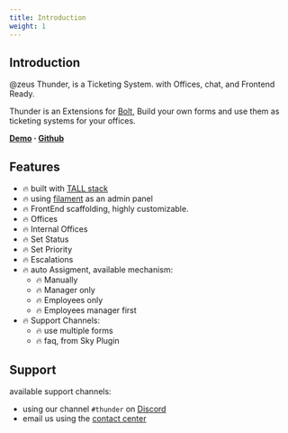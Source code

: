 ```yaml
---
title: Introduction
weight: 1
---
```


## Introduction
@zeus Thunder, is a Ticketing System. with Offices, chat, and Frontend Ready.

Thunder is an Extensions for [Bolt](https://site.test/bolt), Build your own forms and use them as ticketing systems for your offices.

**[Demo](https://demo.larazeus.com) · [Github](https://github.com/lara-zeus/thunder)**

## Features

- 🔥 built with [TALL stack](https://tallstack.dev/)
- 🔥 using [filament](https://filamentadmin.com) as an admin panel
- 🔥 FrontEnd scaffolding, highly customizable.
- 🔥 Offices
- 🔥 Internal Offices
- 🔥 Set Status
- 🔥 Set Priority
- 🔥 Escalations
- 🔥 auto Assigment, available mechanism:
  - 🔥 Manually
  - 🔥 Manager only
  - 🔥 Employees only
  - 🔥 Employees manager first
- 🔥 Support Channels:
  - 🔥 use multiple forms
  - 🔥 faq, from Sky Plugin

## Support

available support channels:

* using our channel `#thunder` on [Discord](https://discord.com/channels/883083792112300104/1184785837335007322)
* email us using the [contact center](https://larazeus.com/contact-us)
